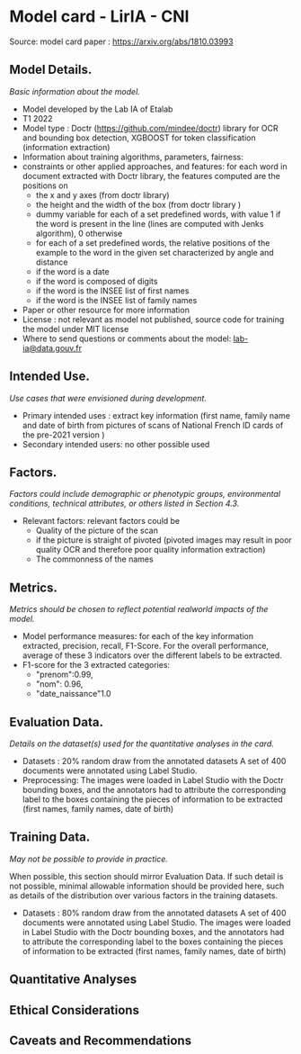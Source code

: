 # Model card - LirIA - CNI

Source: model card paper :  https://arxiv.org/abs/1810.03993

## Model Details. 
*Basic information about the model.*

* Model developed by the Lab IA of Etalab 
* T1 2022
* Model type : Doctr (https://github.com/mindee/doctr) library for OCR and bounding box detection, XGBOOST for token classification (information extraction)
* Information about training algorithms, parameters, fairness: 
* constraints or other applied approaches, and features: for each word in document extracted with Doctr library, the features computed are the positions on 
  * the x and y axes (from doctr library)
  * the height and the width of the box (from doctr library )
  * dummy variable for each of a set predefined words, with value 1 if the word is present in the line (lines are computed with Jenks algorithm), 0 otherwise  
  * for each of a set predefined words, the relative positions of the example to the word in the given set characterized by angle and distance 
  * if the word is a date
  * if the word is composed of digits
  * if the word is the INSEE list of first names
  * if the word is the INSEE list of family names 
* Paper or other resource for more information
* License : not relevant as model not published, source code for training the model under MIT license
* Where to send questions or comments about the model: lab-ia@data.gouv.fr

## Intended Use. 
*Use cases that were envisioned during development.*

* Primary intended uses : extract key information (first name, family name and date of birth from pictures of scans of National French ID cards of the pre-2021 version )
* Secondary intended users: no other possible used 



## Factors. 
*Factors could include demographic or phenotypic groups, environmental conditions, technical attributes, or others listed in Section 4.3.*

* Relevant factors: relevant factors could be 
  * Quality of the picture of the scan 
  * if the picture is straight of pivoted (pivoted images may result in poor quality OCR and therefore poor quality information extraction)
  * The commonness of the names 


## Metrics. 
*Metrics should be chosen to reflect potential realworld impacts of the model.*

* Model performance measures: for each of the key information extracted, precision, recall, F1-Score. For the overall performance, average of these 3 indicators over the different labels to be extracted. 
* F1-score for the 3 extracted categories: 
  * "prenom":0.99,
  * "nom": 0.96, 
  * "date_naissance"1.0



## Evaluation Data. 
*Details on the dataset(s) used for the quantitative analyses in the card.*

* Datasets : 20% random draw from the annotated datasets
A set of 400 documents were annotated using Label Studio. 
* Preprocessing: The images were loaded in Label Studio with the Doctr bounding boxes, and the annotators had to attribute the corresponding label to the boxes containing the pieces of information to be extracted (first names, family names, date of birth)


## Training Data. 

*May not be possible to provide in practice.*

When possible, this section should mirror Evaluation Data. If such detail is not possible, minimal allowable information should be provided here, such as details of the distribution over various factors in the training datasets.

* Datasets : 80% random draw from the annotated datasets
A set of 400 documents were annotated using Label Studio. The images were loaded in Label Studio with the Doctr bounding boxes, and the annotators had to attribute the corresponding label to the boxes containing the pieces of information to be extracted (first names, family names, date of birth)

## Quantitative Analyses


## Ethical Considerations

## Caveats and Recommendations
